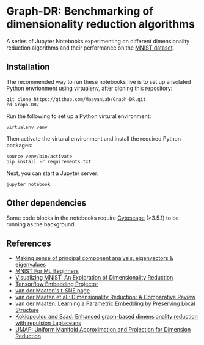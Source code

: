 Graph-DR: Benchmarking of dimensionality reduction algorithms
==============

A series of Jupyter Notebooks experimenting on different dimensionality reduction algorithms and their performance on the [MNIST dataset](http://yann.lecun.com/exdb/mnist/). 

Installation
------------

The recommended way to run these notebooks live is to set up a isolated Python envrionment using [virtualenv](https://virtualenv.pypa.io/en/stable/), after cloning this repository:

    git clone https://github.com/MaayanLab/Graph-DR.git
    cd Graph-DR/

Run the following to set up a Python virtural environment:

    virtualenv venv

Then activate the virtural environment and install the required Python packages:

    source venv/bin/activate
    pip install -r requirements.txt

Next, you can start a Jupyter server:

    jupyter notebook

Other dependencies
------------

Some code blocks in the notebooks require [Cytoscape](http://www.cytoscape.org/) (>3.5.1) to be running as the background. 


References
------------

+ [Making sense of principal component analysis, eigenvectors & eigenvalues](https://stats.stackexchange.com/questions/2691/making-sense-of-principal-component-analysis-eigenvectors-eigenvalues)
+ [MNIST For ML Beginners](https://www.tensorflow.org/get_started/mnist/beginners)
+ [Visualizing MNIST: An Exploration of Dimensionality Reduction](http://colah.github.io/posts/2014-10-Visualizing-MNIST/)
+ [Tensorflow Embedding Projector](http://projector.tensorflow.org/)
+ [van der Maaten's t-SNE page](http://lvdmaaten.github.io/tsne/)
+ [van der Maaten et al.: Dimensionality Reduction: A Comparative Review](https://www.tilburguniversity.edu/upload/59afb3b8-21a5-4c78-8eb3-6510597382db_TR2009005.pdf)
+ [van der Maaten: Learning a Parametric Embedding by Preserving Local Structure](http://lvdmaaten.github.io/publications/papers/AISTATS_2009.pdf)
+ [Kokiopoulou and Saad: Enhanced graph-based dimensionality reduction with repulsion Laplaceans](http://www.sciencedirect.com/science/article/pii/S0031320309001460)
+ [UMAP: Uniform Manifold Approximation and Projection for Dimension Reduction](https://arxiv.org/abs/1802.03426)
